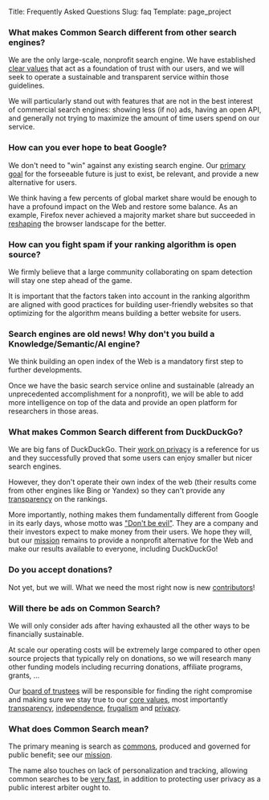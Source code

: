 Title: Frequently Asked Questions
Slug: faq
Template: page_project


### What makes Common Search different from other search engines?

We are the only large-scale, nonprofit search engine. We have established [clear values](/values) that act as a foundation of trust with our users, and we will seek to operate a sustainable and transparent service within those guidelines.

We will particularly stand out with features that are not in the best interest of commercial search engines: showing less (if no) ads, having an open API, and generally not trying to maximize the amount of time users spend on our service.



### How can you ever hope to beat Google?

We don't need to "win" against any existing search engine. Our [primary goal](/mission) for the forseeable future is just to exist, be relevant, and provide a new alternative for users.

We think having a few percents of global market share would be enough to have a profound impact on the Web and restore some balance. As an example, Firefox never achieved a majority market share but succeeded in [reshaping](https://en.wikipedia.org/wiki/Browser_wars#Second_browser_war) the browser landscape for the better.



### How can you fight spam if your ranking algorithm is open source?

We firmly believe that a large community collaborating on spam detection will stay one step ahead of the game.

It is important that the factors taken into account in the ranking algorithm are aligned with good practices for building user-friendly websites so that optimizing for the algorithm means building a better website for users.



### Search engines are old news! Why don't you build a Knowledge/Semantic/AI engine?

We think building an open index of the Web is a mandatory first step to further developments.

Once we have the basic search service online and sustainable (already an unprecedented accomplishment for a nonprofit), we will be able to add more intelligence on top of the data and provide an open platform for researchers in those areas.



### What makes Common Search different from DuckDuckGo?

We are big fans of DuckDuckGo. Their [work on privacy](https://duckduckgo.com/privacy) is a reference for us and they successfully proved that some users can enjoy smaller but nicer search engines.

However, they don't operate their own index of the web (their results come from other engines like Bing or Yandex) so they can't provide any [transparency](/values#transparency) on the rankings.

More importantly, nothing makes them fundamentally different from Google in its early days, whose motto was ["Don't be evil"](https://en.wikipedia.org/wiki/Don%27t_be_evil). They are a company and their investors expect to make money from their users. We hope they will, but our [mission](/mission) remains to provide a nonprofit alternative for the Web and make our results available to everyone, including DuckDuckGo!



### Do you accept donations?

Not yet, but we will. What we need the most right now is new [contributors](/contributing)!



### Will there be ads on Common Search?

We will only consider ads after having exhausted all the other ways to be financially sustainable.

At scale our operating costs will be extremely large compared to other open source projects that typically rely on donations, so we will research many other funding models including recurring donations, affiliate programs, grants, ...

Our [board of trustees](/governance) will be responsible for finding the right compromise and making sure we stay true to our [core values](/values), most importantly [transparency](/values#transparency), [independence](/values#independence), [frugalism](/values#frugalism) and [privacy](/values#privacy).



### What does Common Search mean?

The primary meaning is search as [commons](https://en.wikipedia.org/wiki/Commons), produced and governed for public benefit; see our [mission](/mission).

The name also touches on lack of personalization and tracking, allowing common searches to be [very fast](/technology), in addition to protecting user privacy as a public interest arbiter ought to.
